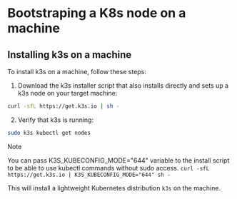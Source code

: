 # Bootstraping a K8s node on a machine

## Installing k3s on a machine

To install k3s on a machine, follow these steps:

1. Download the k3s installer script that also installs directly and sets up a k3s node on your target machine:

```sh
curl -sfL https://get.k3s.io | sh -
```

2. Verify that k3s is running:

```sh
sudo k3s kubectl get nodes
```

> [!NOTE]
> You can pass K3S_KUBECONFIG_MODE="644" variable to the install script to be able to use kubectl commands without sudo access.
> `curl -sfL https://get.k3s.io | K3S_KUBECONFIG_MODE="644" sh -`

This will install a lightweight Kubernetes distribution `k3s` on the machine.
